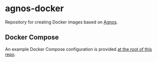 # agnos-docker

Repository for creating Docker images based on [Agnos](https://github.com/krtab/agnos).

## Docker Compose

An example Docker Compose configuration is provided [at the root of this repo](./compose.yml).

